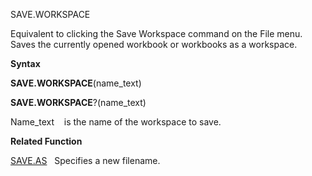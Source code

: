 SAVE.WORKSPACE

Equivalent to clicking the Save Workspace command on the File menu.
Saves the currently opened workbook or workbooks as a workspace.

**Syntax**

**SAVE.WORKSPACE**(name\_text)

**SAVE.WORKSPACE**?(name\_text)

Name\_text    is the name of the workspace to save.

**Related Function**

[SAVE.AS](SAVE.AS.md)   Specifies a new filename.


